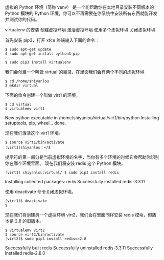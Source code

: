虚拟的 Python 环境（简称 venv） 是一个能帮助你在本地目录安装不同版本的 Python 模块的 Python 环境，你可以不再需要在你系统中安装所有东西就能开发并测试你的代码。


virtualenv 的安装
创建虚拟环境
激活虚拟环境
使用多个虚拟环境
关闭虚拟环境

首先安装 pip3，打开 xfce 终端输入下面的命令：
```
$ sudo apt-get update
$ sudo apt-get install python3-pip

$ sudo pip3 install virtualenv
```
我们会创建一个叫做 virtual 的目录，在里面我们会有两个不同的虚拟环境


```
$ cd /home/shiyanlou
$ mkdir virtual
```
下面的命令创建一个叫做 virt1 的环境。

```
$ cd virtual
$ virtualenv virt1
```

New python executable in /home/shiyanlou/virtual/virt1/bin/python
Installing setuptools, pip, wheel...
done.

现在我们激活这个 virt1 环境。

```
$ source virt1/bin/activate
(virt1)shiyanlou：~/$
```
提示符的第一部分是当前虚拟环境的名字，当你有多个环境的时候它会帮助你识别你在哪个环境里面。
现在我们将安装 redis 这个 Python 模块。


```
(virt1) shiyanlou:virtual/ $ sudo pip3 install redis  
```
Installing collected packages: redis
Successfully installed redis-3.3.11

使用 deactivate 命令关闭虚拟环境。
```
(virt1)$ deactivate
$
```
现在我们将创建另一个虚拟环境 virt2，我们会在里面同样安装 redis 模块，但版本是 2.8 的旧版本。


```
$ virtualenv virt2
$ source virt2/bin/activate
(virt2)$ sudo pip3 install redis==2.8
```
Successfully built redis
Successfully uninstalled redis-3.3.11
Successfully installed redis-2.8.0